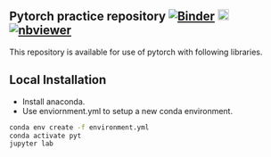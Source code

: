 ## Pytorch practice repository [![Binder](https://mybinder.org/badge_logo.svg)](https://mybinder.org/v2/gh/jjffkkgg/pytorch_practice/master) [<img src="https://jupyter.org/assets/main-logo.svg" height="20" title="JupyterLab">](https://mybinder.org/v2/gh/jjffkkgg/pytorch_practice/master?urlpath=lab) [![nbviewer](https://img.shields.io/badge/view%20on-nbviewer-brightgreen.svg)](http://nbviewer.jupyter.org/github/jjffkkgg/pytorch_practice/tree/master)

This repository is available for use of pytorch with following libraries.

## Local Installation

* Install anaconda.
* Use enviornment.yml to setup a new conda environment.

```bash
conda env create -f environment.yml
conda activate pyt
jupyter lab
```
